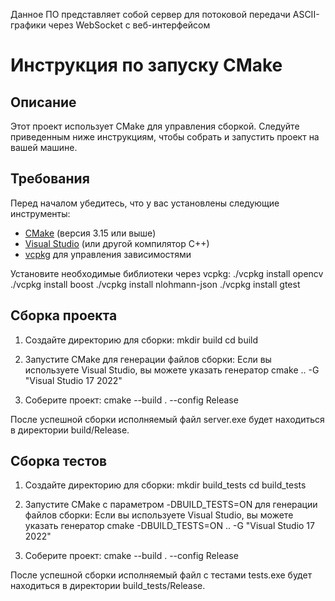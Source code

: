 Данное ПО представляет собой сервер для потоковой передачи ASCII-графики через WebSocket с веб-интерфейсом

# Инструкция по запуску CMake

## Описание

Этот проект использует CMake для управления сборкой. Следуйте приведенным ниже инструкциям, чтобы собрать и запустить проект на вашей машине.

## Требования

Перед началом убедитесь, что у вас установлены следующие инструменты:

- [CMake](https://cmake.org/download/) (версия 3.15 или выше)
- [Visual Studio](https://visualstudio.microsoft.com/) (или другой компилятор C++)
- [vcpkg](https://github.com/microsoft/vcpkg) для управления зависимостями

Установите необходимые библиотеки через vcpkg:
    ./vcpkg install opencv
    ./vcpkg install boost
    ./vcpkg install nlohmann-json
    ./vcpkg install gtest

## Сборка проекта

1. Создайте директорию для сборки:
    mkdir build
    cd build 

2. Запустите CMake для генерации файлов сборки:
    Если вы используете Visual Studio, вы можете указать генератор
    cmake .. -G "Visual Studio 17 2022"

3.  Соберите проект:
    cmake --build . --config Release

После успешной сборки исполняемый файл server.exe будет находиться в директории build/Release.

## Сборка тестов

1. Создайте директорию для сборки:
    mkdir build_tests
    cd build_tests 

2. Запустите CMake с параметром -DBUILD_TESTS=ON для генерации файлов сборки:
    Если вы используете Visual Studio, вы можете указать генератор
    cmake -DBUILD_TESTS=ON .. -G "Visual Studio 17 2022"

3.  Соберите проект:
    cmake --build . --config Release

После успешной сборки исполняемый файл с тестами tests.exe будет находиться в директории build_tests/Release.
